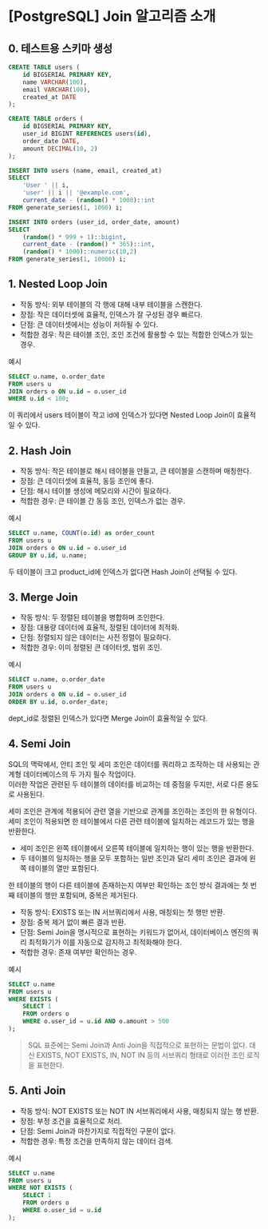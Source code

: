 # [PostgreSQL] Join 알고리즘 소개


## 0. 테스트용 스키마 생성

```sql
CREATE TABLE users (
    id BIGSERIAL PRIMARY KEY,
    name VARCHAR(100),
    email VARCHAR(100),
    created_at DATE
);

CREATE TABLE orders (
    id BIGSERIAL PRIMARY KEY,
    user_id BIGINT REFERENCES users(id),
    order_date DATE,
    amount DECIMAL(10, 2)
);
```

```sql
INSERT INTO users (name, email, created_at)
SELECT 
    'User ' || i,
    'user' || i || '@example.com',
    current_date - (random() * 1000)::int
FROM generate_series(1, 1000) i;

INSERT INTO orders (user_id, order_date, amount)
SELECT 
    (random() * 999 + 1)::bigint,
    current_date - (random() * 365)::int,
    (random() * 1000)::numeric(10,2)
FROM generate_series(1, 10000) i;
```

## 1. Nested Loop Join

- 작동 방식: 외부 테이블의 각 행에 대해 내부 테이블을 스캔한다.
- 장점: 작은 데이터셋에 효율적, 인덱스가 잘 구성된 경우 빠르다.
- 단점: 큰 데이터셋에서는 성능이 저하될 수 있다.
- 적합한 경우: 작은 테이블 조인, 조인 조건에 활용할 수 있는 적합한 인덱스가 있는 경우.
   
예시

```sql
SELECT u.name, o.order_date 
FROM users u 
JOIN orders o ON u.id = o.user_id 
WHERE u.id < 100;
```

이 쿼리에서 users 테이블이 작고 id에 인덱스가 있다면 Nested Loop Join이 효율적일 수 있다.

## 2. Hash Join

- 작동 방식: 작은 테이블로 해시 테이블을 만들고, 큰 테이블을 스캔하며 매칭한다.
- 장점: 큰 데이터셋에 효율적, 동등 조인에 좋다.
- 단점: 해시 테이블 생성에 메모리와 시간이 필요하다.
- 적합한 경우: 큰 테이블 간 동등 조인, 인덱스가 없는 경우.

예시

```sql
SELECT u.name, COUNT(o.id) as order_count
FROM users u 
JOIN orders o ON u.id = o.user_id
GROUP BY u.id, u.name;
```
두 테이블이 크고 product_id에 인덱스가 없다면 Hash Join이 선택될 수 있다.

## 3. Merge Join

- 작동 방식: 두 정렬된 테이블을 병합하며 조인한다.
- 장점: 대용량 데이터에 효율적, 정렬된 데이터에 최적화.
- 단점: 정렬되지 않은 데이터는 사전 정렬이 필요하다.
- 적합한 경우: 이미 정렬된 큰 데이터셋, 범위 조인.

예시

```sql
SELECT u.name, o.order_date 
FROM users u 
JOIN orders o ON u.id = o.user_id 
ORDER BY u.id, o.order_date;
```
dept_id로 정렬된 인덱스가 있다면 Merge Join이 효율적일 수 있다.

## 4. Semi Join

SQL의 맥락에서, 안티 조인 및 세미 조인은 데이터를 쿼리하고 조작하는 데 사용되는 관계형 데이터베이스의 두 가지 필수 작업이다.  
이러한 작업은 관련된 두 테이블의 데이터를 비교하는 데 중점을 두지만, 서로 다른 용도로 사용된다.  

세미 조인은 관계에 적용되어 관련 열을 기반으로 관계를 조인하는 조인의 한 유형이다.  
세미 조인이 적용되면 한 테이블에서 다른 관련 테이블에 일치하는 레코드가 있는 행을 반환한다. 

- 세미 조인은 왼쪽 테이블에서 오른쪽 테이블에 일치하는 행이 있는 행을 반환한다. 
- 두 테이블의 일치하는 행을 모두 포함하는 일반 조인과 달리 세미 조인은 결과에 왼쪽 테이블의 열만 포함된다.

한 테이블의 행이 다른 테이블에 존재하는지 여부만 확인하는 조인 방식
결과에는 첫 번째 테이블의 행만 포함되며, 중복은 제거된다.

- 작동 방식: EXISTS 또는 IN 서브쿼리에서 사용, 매칭되는 첫 행만 반환.
- 장점: 중복 제거 없이 빠른 결과 반환.
- 단점: Semi Join을 명시적으로 표현하는 키워드가 없어서, 데이터베이스 엔진의 쿼리 최적화기가 이를 자동으로 감지하고 최적화해야 한다.
- 적합한 경우: 존재 여부만 확인하는 경우.

예시

```sql
SELECT u.name 
FROM users u 
WHERE EXISTS (
    SELECT 1 
    FROM orders o 
    WHERE o.user_id = u.id AND o.amount > 500
);
```

> SQL 표준에는 Semi Join과 Anti Join을 직접적으로 표현하는 문법이 없다.
대신 EXISTS, NOT EXISTS, IN, NOT IN 등의 서브쿼리 형태로 이러한 조인 로직을 표현한다.

## 5. Anti Join

- 작동 방식: NOT EXISTS 또는 NOT IN 서브쿼리에서 사용, 매칭되지 않는 행 반환.
- 장점: 부정 조건을 효율적으로 처리.
- 단점: Semi Join과 마찬가지로 직접적인 구문이 없다.
- 적합한 경우: 특정 조건을 만족하지 않는 데이터 검색.

예시

```sql
SELECT u.name 
FROM users u 
WHERE NOT EXISTS (
    SELECT 1 
    FROM orders o 
    WHERE o.user_id = u.id
);
```

